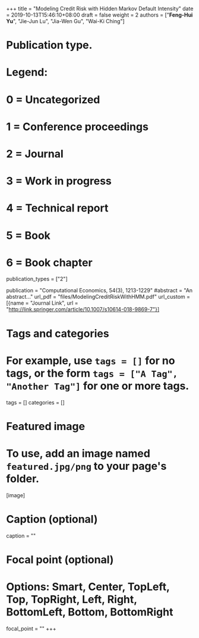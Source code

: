 +++
title = "Modeling Credit Risk with Hidden Markov Default Intensity"
date = 2019-10-13T15:46:10+08:00
draft = false
weight = 2
authors = ["**Feng-Hui Yu**", "Jie-Jun Lu", "Jia-Wen Gu", "Wai-Ki Ching"]

# Publication type.
# Legend:
# 0 = Uncategorized
# 1 = Conference proceedings
# 2 = Journal
# 3 = Work in progress
# 4 = Technical report
# 5 = Book
# 6 = Book chapter
publication_types = ["2"]

publication = "Computational Economics, 54(3), 1213-1229"
#abstract = "An abstract..."
url_pdf = "files/ModelingCreditRiskWithHMM.pdf"
url_custom = [{name = "Journal Link", url = "http://link.springer.com/article/10.1007/s10614-018-9869-7"}]

# Tags and categories
# For example, use `tags = []` for no tags, or the form `tags = ["A Tag", "Another Tag"]` for one or more tags.
tags = []
categories = []

# Featured image
# To use, add an image named `featured.jpg/png` to your page's folder. 
[image]
  # Caption (optional)
  caption = ""

  # Focal point (optional)
  # Options: Smart, Center, TopLeft, Top, TopRight, Left, Right, BottomLeft, Bottom, BottomRight
  focal_point = ""
+++
